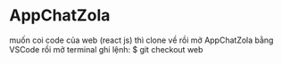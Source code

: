 # AppChatZola
muốn coi code của web (react js) thì clone về rồi mở AppChatZola bằng VSCode rồi mở terminal ghi lệnh:
$ git checkout web
